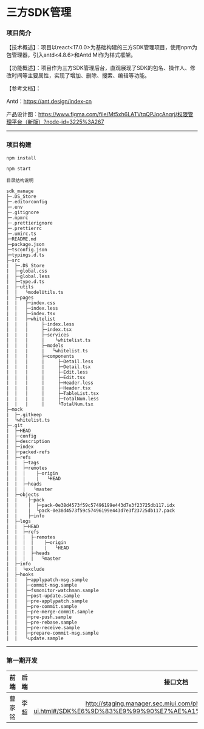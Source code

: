 # 三方SDK管理

### 项目简介

【技术概述】：项目以react<17.0.0>为基础构建的三方SDK管理项目，使用npm为包管理器，引入antd<4.8.6>和Antd Mi作为样式框架。

【功能概述】：项目作为三方SDK管理后台，直观展现了SDK的包名、操作人、修改时间等主要属性，实现了增加、删除、搜索、编辑等功能。

【参考文档】：

Antd：https://ant.design/index-cn

产品设计图：https://www.figma.com/file/Mt5xh6LATVtqQPJqcAnqrj/权限管理平台（新版）?node-id=3225%3A267

---

### 项目构建

```
npm install

npm start

目录结构说明

sdk_manage
├─.DS_Store
├─.editorconfig
├─.env
├─.gitignore
├─.npmrc
├─.prettierignore
├─.prettierrc
├─.umirc.ts
├─README.md
├─package.json
├─tsconfig.json
├─typings.d.ts
├─src
|  ├─.DS_Store
|  ├─global.css
|  ├─global.less
|  ├─type.d.ts
|  ├─utils
|  |   └modelUtils.ts
|  ├─pages
|  |   ├─index.css
|  |   ├─index.less
|  |   ├─index.tsx
|  |   ├─whitelist
|  |   |     ├─index.less
|  |   |     ├─index.tsx
|  |   |     ├─services
|  |   |     |    └whitelist.ts
|  |   |     ├─models
|  |   |     |   └whitelist.ts
|  |   |     ├─components
|  |   |     |     ├─Detail.less
|  |   |     |     ├─Detail.tsx
|  |   |     |     ├─Edit.less
|  |   |     |     ├─Edit.tsx
|  |   |     |     ├─Header.less
|  |   |     |     ├─Header.tsx
|  |   |     |     ├─TableList.tsx
|  |   |     |     ├─TotalNum.less
|  |   |     |     └TotalNum.tsx
├─mock
|  ├─.gitkeep
|  └whitelist.ts
├─.git
|  ├─HEAD
|  ├─config
|  ├─description
|  ├─index
|  ├─packed-refs
|  ├─refs
|  |  ├─tags
|  |  ├─remotes
|  |  |    ├─origin
|  |  |    |   └HEAD
|  |  ├─heads
|  |  |   └master
|  ├─objects
|  |    ├─pack
|  |    |  ├─pack-0e38d4573f59c57496199e443d7e3f23725db117.idx
|  |    |  └pack-0e38d4573f59c57496199e443d7e3f23725db117.pack
|  |    ├─info
|  ├─logs
|  |  ├─HEAD
|  |  ├─refs
|  |  |  ├─remotes
|  |  |  |    ├─origin
|  |  |  |    |   └HEAD
|  |  |  ├─heads
|  |  |  |   └master
|  ├─info
|  |  └exclude
|  ├─hooks
|  |   ├─applypatch-msg.sample
|  |   ├─commit-msg.sample
|  |   ├─fsmonitor-watchman.sample
|  |   ├─post-update.sample
|  |   ├─pre-applypatch.sample
|  |   ├─pre-commit.sample
|  |   ├─pre-merge-commit.sample
|  |   ├─pre-push.sample
|  |   ├─pre-rebase.sample
|  |   ├─pre-receive.sample
|  |   ├─prepare-commit-msg.sample
|  |   └update.sample
```

---

### 第一期开发

| 前端 | 后端 |                             接口文档                             |
| :--: | :--: | :--------------------------------------------------------------: |
| 曹家铭 | 李超 |http://staging.manager.sec.miui.com/phoneManager/swagger-ui.html#/SDK%E6%9D%83%E9%99%90%E7%AE%A1%E7%90%86%E5%90%8E%E5%8F%B0 |
